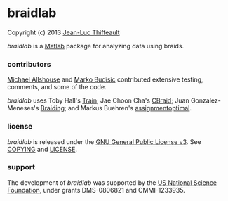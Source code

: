 # braidlab

Copyright (c) 2013 [Jean-Luc Thiffeault][2]

*braidlab* is a [Matlab][1] package for analyzing data using braids.

### contributors

[Michael Allshouse][4] and [Marko Budisic][5] contributed extensive testing, comments, and some of the code.

*braidlab* uses Toby Hall's [Train][6]; Jae Choon Cha's [CBraid][7]; Juan Gonzalez-Meneses's [Braiding][8]; and Markus Buehren's [assignmentoptimal][9].

### license

*braidlab* is released under the [GNU General Public License v3](http://www.gnu.org/licenses/gpl-3.0.html).  See [COPYING](http://bitbucket.org/jeanluc/braidlab/raw/tip/COPYING) and [LICENSE](http://bitbucket.org/jeanluc/braidlab/raw/tip/LICENSE).

### support

The development of *braidlab* was supported by the [US National Science Foundation][3], under grants DMS-0806821 and CMMI-1233935.

[1]: http://www.mathworks.com/products/matlab/
[2]: http://www.math.wisc.edu/~jeanluc/
[3]: http://www.nsf.gov
[4]: http://chaos.utexas.edu/people/post-docs/michael-allshouse
[5]: http://mbudisic.wordpress.com/
[6]: http://www.liv.ac.uk/~tobyhall/T_Hall.html
[7]: http://code.google.com/p/cbraid
[8]: http://personal.us.es/meneses/index2.swf
[9]: http://www.mathworks.com/matlabcentral/fileexchange/6543
